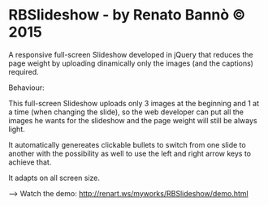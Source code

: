 # RBSlideshow - by Renato Bannò © 2015
A responsive full-screen Slideshow developed in jQuery that reduces the page weight by uploading dinamically only the images (and the captions) required.


Behaviour:

This full-screen Slideshow uploads only 3 images at the beginning and 1 at a time (when changing the slide), so the web developer can put all the images he wants for the slideshow and the page weight will still be always light.

It automatically genereates clickable bullets to switch from one slide to another with the possibility as well to use the left and right arrow keys to achieve that.

It adapts on all screen size.

--> Watch the demo: http://renart.ws/myworks/RBSlideshow/demo.html
